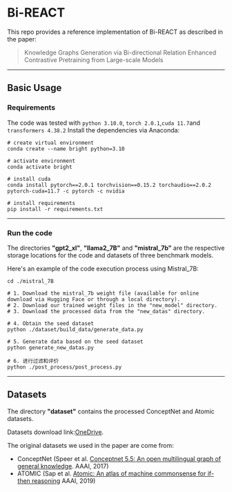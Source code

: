 # Bi-REACT
This repo provides a reference implementation of Bi-REACT as described in the paper:
> Knowledge Graphs Generation via Bi-directional Relation Enhanced Contrastive Pretraining from Large-scale Models

---
## Basic Usage
### Requirements
The code was tested with `python 3.10.0`, `torch 2.0.1`,`cuda 11.7`and `transformers 4.38.2` Install the dependencies via Anaconda:
```shell
# create virtual environment
conda create --name bright python=3.10

# activate environment
conda activate bright

# install cuda
conda install pytorch==2.0.1 torchvision==0.15.2 torchaudio==2.0.2 pytorch-cuda=11.7 -c pytorch -c nvidia

# install requirements
pip install -r requirements.txt
```
---
### Run the code
The directories **"gpt2_xl"**, **"llama2_7B"** and **"mistral_7b"** are the respective storage locations for the code and datasets of three benchmark models.

Here's an example of the code execution process using Mistral_7B:
```shell
cd ./mistral_7B

# 1. Download the mistral_7b weight file (available for online download via Hugging Face or through a local directory).
# 2. Download our trained weight files in the "new_model" directory.
# 3. Download the processed data from the "new_datas" directory.

# 4. Obtain the seed dataset
python ./dataset/build_data/generate_data.py

# 5. Generate data based on the seed dataset
python generate_new_datas.py

# 6. 进行过滤和评价
python ./post_process/post_process.py
```
---
## Datasets
The directory **"dataset"** contains the processed ConceptNet and Atomic datasets.

Datasets download link:[OneDrive](https://microsoftcrop-my.sharepoint.com/:f:/g/personal/greyhuhu_stu_my365_fit/EiWrgbkihopBtcvWtpl684kBTwhtumZImFo2ACswiVfy3g?e=6bTJsU).


The original datasets we used in the paper are come from:
- ConceptNet (Speer et al. [Conceptnet 5.5: An open multilingual graph of general knowledge](https://ojs.aaai.org/index.php/AAAI/article/view/11164). AAAI, 2017)
- ATOMIC (Sap et al. [Atomic: An atlas of machine commonsense for if-then reasoning](https://ojs.aaai.org/index.php/AAAI/article/view/4160) AAAI, 2019)


